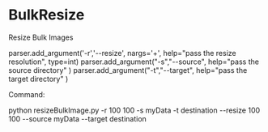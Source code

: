 # BulkResize
Resize Bulk Images


parser.add_argument('-r','--resize', nargs='+', help="pass the resize resolution", type=int)
parser.add_argument("-s","--source", help="pass the source directory" )
parser.add_argument("-t","--target", help="pass the target directory" )

Command:

python resizeBulkImage.py -r 100 100 -s myData -t destination
                           --resize 100 100 --source myData --target destination
